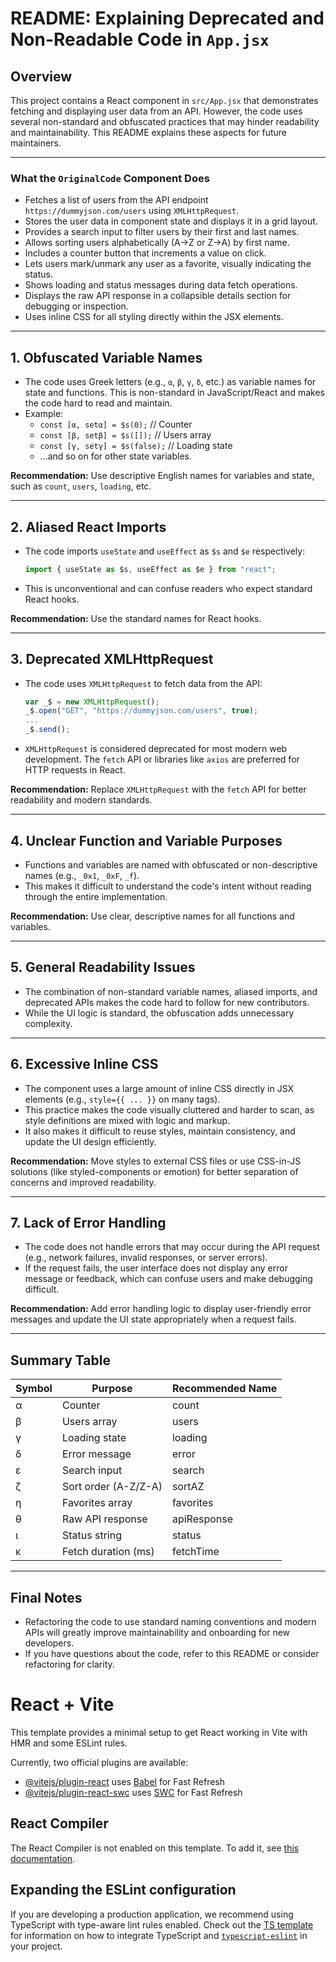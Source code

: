 # README: Explaining Deprecated and Non-Readable Code in `App.jsx`

## Overview

This project contains a React component in `src/App.jsx` that demonstrates fetching and displaying user data from an API. However, the code uses several non-standard and obfuscated practices that may hinder readability and maintainability. This README explains these aspects for future maintainers.

---

### What the `OriginalCode` Component Does

- Fetches a list of users from the API endpoint `https://dummyjson.com/users` using `XMLHttpRequest`.
- Stores the user data in component state and displays it in a grid layout.
- Provides a search input to filter users by their first and last names.
- Allows sorting users alphabetically (A→Z or Z→A) by first name.
- Includes a counter button that increments a value on click.
- Lets users mark/unmark any user as a favorite, visually indicating the status.
- Shows loading and status messages during data fetch operations.
- Displays the raw API response in a collapsible details section for debugging or inspection.
- Uses inline CSS for all styling directly within the JSX elements.

---

## 1. Obfuscated Variable Names
- The code uses Greek letters (e.g., `α`, `β`, `γ`, `δ`, etc.) as variable names for state and functions. This is non-standard in JavaScript/React and makes the code hard to read and maintain.
- Example:
	- `const [α, setα] = $s(0);` // Counter
	- `const [β, setβ] = $s([]);` // Users array
	- `const [γ, setγ] = $s(false);` // Loading state
	- ...and so on for other state variables.

**Recommendation:** Use descriptive English names for variables and state, such as `count`, `users`, `loading`, etc.

---

## 2. Aliased React Imports
- The code imports `useState` and `useEffect` as `$s` and `$e` respectively:
	```js
	import { useState as $s, useEffect as $e } from "react";
	```
- This is unconventional and can confuse readers who expect standard React hooks.

**Recommendation:** Use the standard names for React hooks.

---

## 3. Deprecated XMLHttpRequest
- The code uses `XMLHttpRequest` to fetch data from the API:
	```js
	var _$ = new XMLHttpRequest();
	_$.open("GET", "https://dummyjson.com/users", true);
	...
	_$.send();
	```
- `XMLHttpRequest` is considered deprecated for most modern web development. The `fetch` API or libraries like `axios` are preferred for HTTP requests in React.

**Recommendation:** Replace `XMLHttpRequest` with the `fetch` API for better readability and modern standards.

---

## 4. Unclear Function and Variable Purposes
- Functions and variables are named with obfuscated or non-descriptive names (e.g., `_0x1`, `_0xF`, `_f`).
- This makes it difficult to understand the code's intent without reading through the entire implementation.

**Recommendation:** Use clear, descriptive names for all functions and variables.

---

## 5. General Readability Issues
- The combination of non-standard variable names, aliased imports, and deprecated APIs makes the code hard to follow for new contributors.
- While the UI logic is standard, the obfuscation adds unnecessary complexity.

---

## 6. Excessive Inline CSS
- The component uses a large amount of inline CSS directly in JSX elements (e.g., `style={{ ... }}` on many tags).
- This practice makes the code visually cluttered and harder to scan, as style definitions are mixed with logic and markup.
- It also makes it difficult to reuse styles, maintain consistency, and update the UI design efficiently.

**Recommendation:** Move styles to external CSS files or use CSS-in-JS solutions (like styled-components or emotion) for better separation of concerns and improved readability.

---

## 7. Lack of Error Handling
- The code does not handle errors that may occur during the API request (e.g., network failures, invalid responses, or server errors).
- If the request fails, the user interface does not display any error message or feedback, which can confuse users and make debugging difficult.

**Recommendation:** Add error handling logic to display user-friendly error messages and update the UI state appropriately when a request fails.

---

## Summary Table
| Symbol | Purpose                | Recommended Name |
|--------|------------------------|------------------|
| α      | Counter                | count            |
| β      | Users array            | users            |
| γ      | Loading state          | loading          |
| δ      | Error message          | error            |
| ε      | Search input           | search           |
| ζ      | Sort order (A-Z/Z-A)   | sortAZ           |
| η      | Favorites array        | favorites        |
| θ      | Raw API response       | apiResponse      |
| ι      | Status string          | status           |
| κ      | Fetch duration (ms)    | fetchTime        |

---

## Final Notes
- Refactoring the code to use standard naming conventions and modern APIs will greatly improve maintainability and onboarding for new developers.
- If you have questions about the code, refer to this README or consider refactoring for clarity.
# React + Vite

This template provides a minimal setup to get React working in Vite with HMR and some ESLint rules.

Currently, two official plugins are available:

- [@vitejs/plugin-react](https://github.com/vitejs/vite-plugin-react/blob/main/packages/plugin-react) uses [Babel](https://babeljs.io/) for Fast Refresh
- [@vitejs/plugin-react-swc](https://github.com/vitejs/vite-plugin-react/blob/main/packages/plugin-react-swc) uses [SWC](https://swc.rs/) for Fast Refresh

## React Compiler

The React Compiler is not enabled on this template. To add it, see [this documentation](https://react.dev/learn/react-compiler/installation).

## Expanding the ESLint configuration

If you are developing a production application, we recommend using TypeScript with type-aware lint rules enabled. Check out the [TS template](https://github.com/vitejs/vite/tree/main/packages/create-vite/template-react-ts) for information on how to integrate TypeScript and [`typescript-eslint`](https://typescript-eslint.io) in your project.
